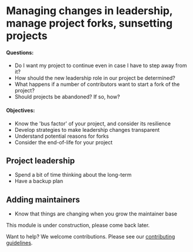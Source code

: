 # Managing changes in leadership, manage project forks, sunsetting projects

#### Questions:
- Do I want my project to continue even in case I have to step away from it?
- How should the new leadership role in our project be determined?
- What happens if a number of contributors want to start a fork of the project?
- Should projects be abandoned? If so, how?

#### Objectives:
- Know the 'bus factor' of your project, and consider its resilience
- Develop strategies to make leadership changes transparent
- Understand potential reasons for forks
- Consider the end-of-life for your project

## Project leadership
- Spend a bit of time thinking about the long-term
- Have a backup plan

## Adding maintainers 
- Know that things are changing when you grow the maintainer base


This module is under construction, please come back later.

Want to help? We welcome contributions. Please see our [contributing guidelines](https://github.com/gassmoeller/BSSC/blob/master/CONTRIBUTING.md#contributing-to-bssc).

